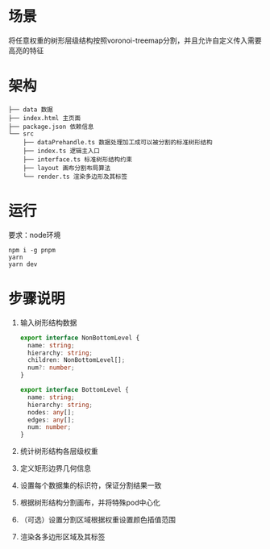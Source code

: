 # 场景

将任意权重的树形层级结构按照voronoi-treemap分割，并且允许自定义传入需要高亮的特征

# 架构

```
├── data 数据
├── index.html 主页面
├── package.json 依赖信息
└── src
    ├── dataPrehandle.ts 数据处理加工成可以被分割的标准树形结构
    ├── index.ts 逻辑主入口
    ├── interface.ts 标准树形结构约束
    ├── layout 画布分割布局算法
    └── render.ts 渲染多边形及其标签
```

# 运行

要求：node环境

```
npm i -g pnpm
yarn
yarn dev
```

# 步骤说明

1. 输入树形结构数据

   ```typescript
   export interface NonBottomLevel {
     name: string;
     hierarchy: string;
     children: NonBottomLevel[];
     num?: number;
   }
   
   export interface BottomLevel {
     name: string;
     hierarchy: string;
     nodes: any[];
     edges: any[];
     num: number;
   }
   ```

2. 统计树形结构各层级权重

3. 定义矩形边界几何信息

4. 设置每个数据集的标识符，保证分割结果一致

5. 根据树形结构分割画布，并将特殊pod中心化

6. （可选）设置分割区域根据权重设置颜色插值范围

7. 渲染各多边形区域及其标签